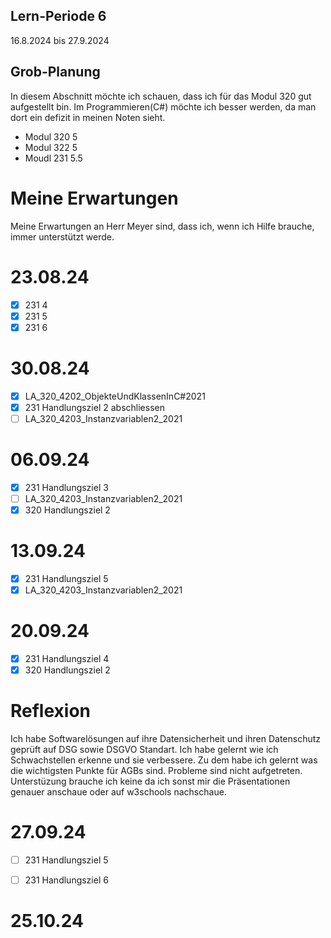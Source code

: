## Lern-Periode 6
16.8.2024 bis 27.9.2024

## Grob-Planung
In diesem Abschnitt möchte ich schauen, dass ich für das Modul 320 gut aufgestellt bin. Im Programmieren(C#) möchte ich besser werden, da man dort ein defizit in meinen Noten sieht. 

- Modul 320 5
- Modul 322 5
- Moudl 231 5.5

# Meine Erwartungen
Meine Erwartungen an Herr Meyer sind, dass ich, wenn ich Hilfe brauche, immer unterstützt werde.

# 23.08.24
- [x] 231 4
- [x] 231 5
- [x] 231 6

# 30.08.24
- [x] LA_320_4202_ObjekteUndKlassenInC#2021
- [x] 231 Handlungsziel 2 abschliessen
- [ ] LA_320_4203_Instanzvariablen2_2021

# 06.09.24
- [x] 231 Handlungsziel 3
- [ ] LA_320_4203_Instanzvariablen2_2021
- [x] 320 Handlungsziel 2

# 13.09.24
- [x] 231 Handlungsziel 5
- [x] LA_320_4203_Instanzvariablen2_2021

# 20.09.24
- [x]  231 Handlungsziel 4
- [x]  320 Handlungsziel 2

# Reflexion
Ich habe Softwarelösungen auf ihre Datensicherheit und ihren Datenschutz geprüft auf DSG sowie DSGVO Standart. Ich habe gelernt wie ich Schwachstellen erkenne und sie verbessere. 
Zu dem habe ich gelernt was die wichtigsten Punkte für AGBs sind. Probleme sind nicht aufgetreten. Unterstüzung brauche ich keine da ich sonst mir die Präsentationen genauer anschaue oder auf w3schools nachschaue.


# 27.09.24
- [ ] 231 Handlungsziel 5
- [ ] 231 Handlungsziel 6


# 25.10.24
